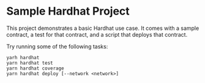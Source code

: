 # Sample Hardhat Project

This project demonstrates a basic Hardhat use case. It comes with a sample contract, a test for that contract, and a script that deploys that contract.

Try running some of the following tasks:

```shell
yarh hardhat
yarn hardhat test
yarn hardhat coverage
yarn hardhat deploy [--network <network>]
```
